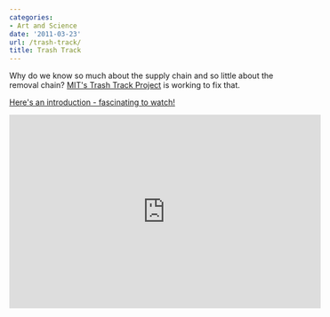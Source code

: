 ```yaml
---
categories:
- Art and Science
date: '2011-03-23'
url: /trash-track/
title: Trash Track
---
```


Why do we know so much about the supply chain and so little about the removal chain? <a href="http://senseable.mit.edu/trashtrack/">MIT's Trash Track Project</a> is working to fix that.

<a href="https://www.youtube.com/watch?v=fvTZc5hWBNY">Here's an introduction - fascinating to watch!</a>

<p align="center"><div class="fluid-vids"><iframe title="YouTube video player" width="560" height="349" src="https://www.youtube.com/embed/fvTZc5hWBNY?rel=0" frameborder="0" allowfullscreen></iframe></div></p>
